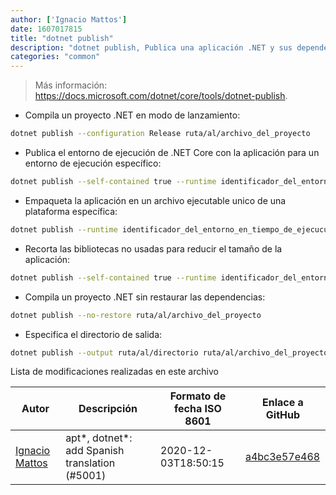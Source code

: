 ```yaml
---
author: ['Ignacio Mattos']
date: 1607017815
title: "dotnet publish"
description: "dotnet publish, Publica una aplicación .NET y sus dependencias en una carpeta para la implementación en un sistema de hospedaje."
categories: "common"
---
```

> Más información: <https://docs.microsoft.com/dotnet/core/tools/dotnet-publish>.

- Compila un proyecto .NET en modo de lanzamiento:

```bash
dotnet publish --configuration Release ruta/al/archivo_del_proyecto
```

- Publica el entorno de ejecución de .NET Core con la aplicación para un entorno de ejecución específico:

```bash
dotnet publish --self-contained true --runtime identificador_del_entorno_en_tiempo_de_ejecución ruta/al/archivo_del_proyecto
```

- Empaqueta la aplicación en un archivo ejecutable unico de una plataforma específica:

```bash
dotnet publish --runtime identificador_del_entorno_en_tiempo_de_ejecucución -p:PublishSingleFile=true ruta/al/archivo_del_proyecto
```

- Recorta las bibliotecas no usadas para reducir el tamaño de la aplicación:

```bash
dotnet publish --self-contained true --runtime identificador_del_entorno_de_tiempo_de_ejecución -p:PublishTrimmed=true ruta/al/archivo_del_proyecto
```

- Compila un proyecto .NET sin restaurar las dependencias:

```bash
dotnet publish --no-restore ruta/al/archivo_del_proyecto
```

- Especifica el directorio de salida:

```bash
dotnet publish --output ruta/al/directorio ruta/al/archivo_del_proyecto
```
Lista de modificaciones realizadas en este archivo


Autor | Descripción | Formato de fecha ISO 8601 | Enlace a GitHub
------|-----|-----|-----
[Ignacio Mattos](mailto:69126302+Nacho-source@users.noreply.github.com) | apt*, dotnet*: add Spanish translation (#5001) | 2020-12-03T18:50:15 | [a4bc3e57e468](https://github.com/tldr-pages/tldr/commit/a4bc3e57e46863595877b3d92a0ace6cdcff3e54)

